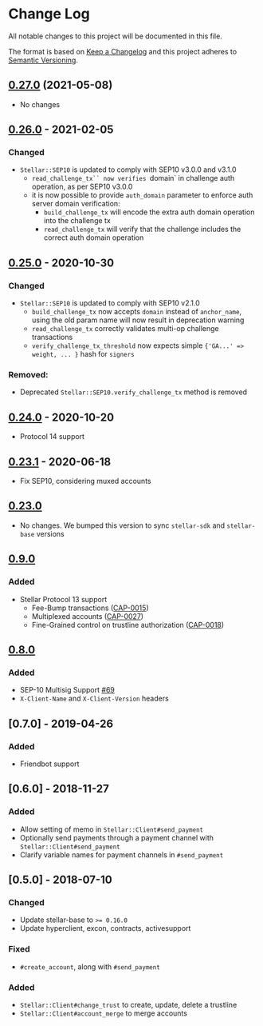 # Change Log

All notable changes to this project will be documented in this file.

The format is based on [Keep a Changelog](http://keepachangelog.com/)
and this project adheres to [Semantic Versioning](http://semver.org/).

## [0.27.0](https://github.com/astroband/ruby-stellar-sdk/compare/v0.26.0...v0.27.0) (2021-05-08)
- No changes

## [0.26.0](https://github.com/astroband/ruby-stellar-sdk/compare/v0.25.0...v0.26.0) - 2021-02-05
### Changed
- `Stellar::SEP10` is updated to comply with SEP10 v3.0.0 and v3.1.0
  - `read_challenge_tx`` now verifies `domain` in challenge auth operation, as per SEP10 v3.0.0
  - it is now possible to provide `auth_domain` parameter to enforce auth server domain verification:
    - `build_challenge_tx` will encode the extra auth domain operation into the challenge tx
    - `read_challenge_tx` will verify that the challenge includes the correct auth domain operation

## [0.25.0](https://github.com/astroband/ruby-stellar-sdk/compare/v0.24.0...v0.25.0) - 2020-10-30
### Changed
- `Stellar::SEP10` is updated to comply with SEP10 v2.1.0
  - `build_challenge_tx` now accepts `domain` instead of `anchor_name`, using the
    old param name will now result in deprecation warning
  - `read_challenge_tx` correctly validates multi-op challenge transactions
  - `verify_challenge_tx_threshold` now expects simple `{'GA...' => weight, ... }` hash for `signers`
### Removed:
- Deprecated `Stellar::SEP10.verify_challenge_tx` method is removed

## [0.24.0](https://github.com/astroband/ruby-stellar-sdk/compare/v0.23.1...v0.24.0) - 2020-10-20
- Protocol 14 support

## [0.23.1](https://github.com/astroband/ruby-stellar-sdk/compare/v0.23.0...v0.23.1) - 2020-06-18
- Fix SEP10, considering muxed accounts

## [0.23.0](https://github.com/astroband/ruby-stellar-sdk/compare/v0.9.0-rc.1...v0.23.0)
- No changes. We bumped this version to sync `stellar-sdk` and `stellar-base` versions

## [0.9.0](https://github.com/astroband/ruby-stellar-sdk/compare/v0.8.0...v0.9.0-rc.1)
### Added
- Stellar Protocol 13 support
  - Fee-Bump transactions ([CAP-0015](https://github.com/stellar/stellar-protocol/blob/master/core/cap-0015.md))
  - Multiplexed accounts ([CAP-0027](https://github.com/stellar/stellar-protocol/blob/master/core/cap-0027.md))
  - Fine-Grained control on trustline authorization ([CAP-0018](https://github.com/stellar/stellar-protocol/blob/master/core/cap-0018.md))

## [0.8.0](https://github.com/astroband/ruby-stellar-sdk/compare/v0.7.0...v0.8.0)
### Added
- SEP-10 Multisig Support [#69](https://github.com/astroband/ruby-stellar-sdk/pull/69)
- `X-Client-Name` and `X-Client-Version` headers

## [0.7.0] - 2019-04-26
### Added
- Friendbot support

## [0.6.0] - 2018-11-27
### Added
- Allow setting of memo in `Stellar::Client#send_payment`
- Optionally send payments through a payment channel with `Stellar::Client#send_payment`
- Clarify variable names for payment channels in `#send_payment`

## [0.5.0] - 2018-07-10
### Changed
- Update stellar-base to `>= 0.16.0`
- Update hyperclient, excon, contracts, activesupport

### Fixed
- `#create_account`, along with `#send_payment`

### Added
- `Stellar::Client#change_trust` to create, update, delete a trustline
- `Stellar::Client#account_merge` to merge accounts
